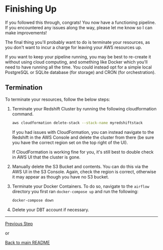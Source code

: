 # Finishing Up

If you followed this through, congrats! You now have a functioning pipeline. If you encountered any issues along the way, please let me know so I can make improvements!

The final thing you'll probably want to do is terminate your resources, as you don't want to incur a charge for leaving your AWS resources up.

If you want to keep your pipeline running, you may be best to re-create it without using cloud computing, and something like Docker which you'll need to have running all the time. You could instead opt for a simple local PostgreSQL or SQLite database (for storage) and CRON (for orchestration).

## Termination

To terminate your resources, follow the below steps:


1. Terminate your Redshift Cluster by running the following cloudformation command. 

    ```bash
    aws cloudformation delete-stack --stack-name myredshiftstack  
    ```

    If you had issues with CloudFormation, you can instead navigate to the Redshift in the AWS Console and delete the cluster from there (be sure you have the correct region set on the top right of the UI).

    If CloudFormation is working fine for you, it's still best to double check in AWS UI that the cluster is gone.

2. Manually delete the S3 Bucket and contents. You can do this via the AWS UI in the S3 Console. Again, check the region is correct, otherwise it may appear as though you have no S3 bucket.

3. Terminate your Docker Containers. To do so, navigate to the `airflow` directory you first ran `docker-compose up` and run the following:

    ```bash
    docker-compose down
    ```

3. Delete your DBT account if necessary.

---

[Previous Step](powerbi.md)

or

[Back to main README](../README.md)
